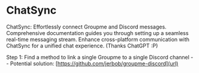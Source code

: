 # ChatSync
ChatSync: Effortlessly connect Groupme and Discord messages. Comprehensive documentation guides you through setting up a seamless real-time messaging stream. Enhance cross-platform communication with ChatSync for a unified chat experience. (Thanks ChatGPT :P)


Step 1: Find a method to link a single Groupme to a single Discord channel
 -- Potential solution: [https://github.com/jerbob/groupme-discord](url)
